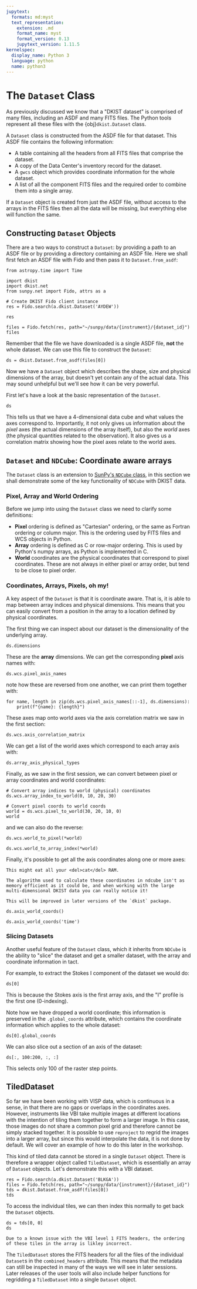 ```yaml
---
jupytext:
  formats: md:myst
  text_representation:
    extension: .md
    format_name: myst
    format_version: 0.13
    jupytext_version: 1.11.5
kernelspec:
  display_name: Python 3
  language: python
  name: python3
---
```


# The `Dataset` Class

As previously discussed we know that a "DKIST dataset" is comprised of many files, including an ASDF and many FITS files.
The Python tools represent all these files with the {obj}`dkist.Dataset` class.

A `Dataset` class is constructed from the ASDF file for that dataset.
This ASDF file contains the following information:
* A table containing all the headers from all FITS files that comprise the dataset.
* A copy of the Data Center's inventory record for the dataset.
* A `gwcs` object which provides coordinate information for the whole dataset.
* A list of all the component FITS files and the required order to combine them into a single array.

If a `Dataset` object is created from just the ASDF file, without access to the arrays in the FITS files then all the data will be missing, but everything else will function the same.

## Constructing `Dataset` Objects

There are a two ways to construct a `Dataset`: by providing a path to an ASDF file or by providing a directory containing an ASDF file.
Here we shall first fetch an ASDF file with Fido and then pass it to `Dataset.from_asdf`:

```{code-block} python
from astropy.time import Time

import dkist
import dkist.net
from sunpy.net import Fido, attrs as a
```

```{code-block} python
# Create DKIST Fido client instance
res = Fido.search(a.dkist.Dataset('AYDEW'))

res
```
```{code-block} python
files = Fido.fetch(res, path="~/sunpy/data/{instrument}/{dataset_id}")
files
```

Remember that the file we have downloaded is a single ASDF file, **not** the whole dataset.
We can use this file to construct the `Dataset`:

```{code-block} python
ds = dkist.Dataset.from_asdf(files[0])
```

Now we have a `Dataset` object which describes the shape, size and physical dimensions of the array, but doesn't yet contain any of the actual data.
This may sound unhelpful but we'll see how it can be very powerful.

First let's have a look at the basic representation of the `Dataset`.

```{code-block} python
ds
```

This tells us that we have a 4-dimensional data cube and what values the axes correspond to.
Importantly, it not only gives us information about the *pixel* axes (the actual dimensions of the array itself), but also the *world* axes (the physical quantities related to the observation).
It also gives us a correlation matrix showing how the pixel axes relate to the world axes.

## `Dataset` and `NDCube`: Coordinate aware arrays

The `Dataset` class is an extension to [SunPy's `NDCube` class](https://docs.sunpy.org/projects/ndcube/), in this section we shall demonstrate some of the key functionality of `NDCube` with DKIST data.

### Pixel, Array and World Ordering

Before we jump into using the `Dataset` class we need to clarify some definitions:

* **Pixel** ordering is defined as "Cartesian" ordering, or the same as Fortran ordering or column major. This is the ordering used by FITS files and WCS objects in Python.
* **Array** ordering is defined as C or row-major ordering. This is used by Python's numpy arrays, as Python is implemented in C.
* **World** coordinates are the physical coordinates that correspond to pixel coordinates. These are not always in either pixel or array order, but tend to be close to pixel order.


### Coordinates, Arrays, Pixels, oh my!

A key aspect of the `Dataset` is that it is coordinate aware.
That is, it is able to map between array indices and physical dimensions.
This means that you can easily convert from a position in the array to a location defined by physical coordinates.

The first thing we can inspect about our dataset is the dimensionality of the underlying array.
```{code-block} python
ds.dimensions
```

These are the **array** dimensions.
We can get the corresponding **pixel** axis names with:

```{code-block} python
ds.wcs.pixel_axis_names
```

note how these are reversed from one another, we can print them together with:
```{code-block} python
for name, length in zip(ds.wcs.pixel_axis_names[::-1], ds.dimensions):
    print(f"{name}: {length}")
```

These axes map onto world axes via the axis correlation matrix we saw in the first section:
```{code-block} python
ds.wcs.axis_correlation_matrix
```

We can get a list of the world axes which correspond to each array axis with:
```{code-block} python
ds.array_axis_physical_types
```

Finally, as we saw in the first session, we can convert between pixel or array coordinates and world coordinates:

```{code-block} python
# Convert array indices to world (physical) coordinates
ds.wcs.array_index_to_world(0, 10, 20, 30)
```

```{code-block} python
# Convert pixel coords to world coords
world = ds.wcs.pixel_to_world(30, 20, 10, 0)
world
```

and we can also do the reverse:

```{code-block} python
ds.wcs.world_to_pixel(*world)
```

```{code-block} python
ds.wcs.world_to_array_index(*world)
```

Finally, it's possible to get all the axis coordinates along one or more axes:

```{warning}
This might eat all your <del>cat</del> RAM.

The algorithm used to calculate these coordinates in ndcube isn't as memory efficient as it could be, and when working with the large multi-dimensional DKIST data you can really notice it!

This will be improved in later versions of the `dkist` package.
```

```{code-block} python
ds.axis_world_coords()
```

```{code-block} python
ds.axis_world_coords('time')
```

### Slicing Datasets

Another useful feature of the `Dataset` class, which it inherits from `NDCube` is the ability to "slice" the dataset and get a smaller dataset, with the array and coordinate information in tact.

For example, to extract the Stokes I component of the dataset we would do:

```{code-block} python
ds[0]
```

This is because the Stokes axis is the first array axis, and the "I" profile is the first one (0-indexing).

Note how we have dropped a world coordinate; this information is preserved in the `.global_coords` attribute, which contains the coordinate information which applies to the whole dataset:

```{code-block} python
ds[0].global_coords
```

We can also slice out a section of an axis of the dataset:

```{code-block} python
ds[:, 100:200, :, :]
```

This selects only 100 of the raster step points.


## TiledDataset

So far we have been working with VISP data, which is continuous in a sense, in that there are no gaps or overlaps in the coordinates axes.
However, instruments like VBI take multiple images at different locations with the intention of tiling them together to form a larger image.
In this case, those images do not share a common pixel grid and therefore cannot be simply stacked together.
It is possible to use `reproject` to regrid the images into a larger array, but since this would interpolate the data, it is not done by default.
We will cover an example of how to do this later in the workshop.

This kind of tiled data cannot be stored in a single `Dataset` object.
There is therefore a wrapper object called `TiledDataset`, which is essentially an array of `Dataset` objects.
Let's demonstrate this with a VBI dataset.

```{code-block} python
res = Fido.search(a.dkist.Dataset('BLKGA'))
files = Fido.fetch(res, path="~/sunpy/data/{instrument}/{dataset_id}")
tds = dkist.Dataset.from_asdf(files[0])
tds
```

To access the individual tiles, we can then index this normally to get back the `Dataset` objects.

```{code-block} python
ds = tds[0, 0]
ds
```

```{error}
Due to a known issue with the VBI level 1 FITS headers, the ordering of these tiles in the array is likley incorrect.
```

The `TiledDataset` stores the FITS headers for all the files of the individual `Dataset`s in the `combined_headers` attribute.
This means that the metadata can still be inspected in many of the ways we will see in later sessions.
Later releases of the user tools will also include helper functions for regridding a `TiledDataset` into a single `Dataset` object.
